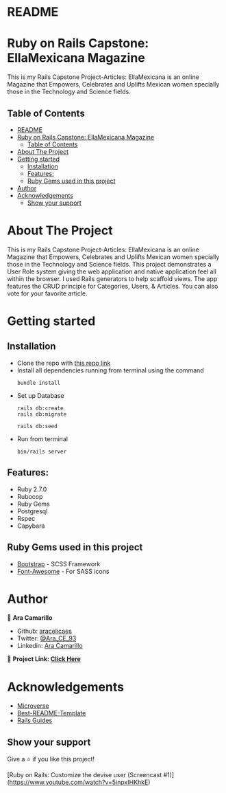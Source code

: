 # README
# Ruby on Rails Capstone: EllaMexicana Magazine
This is my Rails Capstone Project-Articles: EllaMexicana is an online Magazine that Empowers, Celebrates and Uplifts Mexican women specially those in the Technology and Science fields.

<!-- TABLE OF CONTENTS -->
## Table of Contents
- [README](#readme)
- [Ruby on Rails Capstone: EllaMexicana Magazine](#ruby-on-rails-capstone-ellamexicana-magazine)
  - [Table of Contents](#table-of-contents)
- [About The Project](#about-the-project)
- [Getting started](#getting-started)
  - [Installation](#installation)
  - [Features:](#features)
  - [Ruby Gems used in this project](#ruby-gems-used-in-this-project)
- [Author](#author)
- [Acknowledgements](#acknowledgements)
  - [Show your support](#show-your-support)
<!-- ABOUT THE PROJECT -->
# About The Project
This is my Rails Capstone Project-Articles: EllaMexicana is an online Magazine that Empowers, Celebrates and Uplifts Mexican women specially those in the Technology and Science fields.
This project demonstrates a User Role system giving the web application and native application feel all within the browser. I used Rails generators to help scaffold views. The app features the CRUD principle for Categories, Users, & Articles. You can also vote for your favorite article.

<!-- GETTING STARTED -->
# Getting started
## Installation
* Clone the repo with [this repo link](https://github.com/aracelicaes/rails_capstone)
* Install all dependencies running from terminal using the command <pre><code>bundle install
</code></pre>
* Set up Database <pre><code>rails db:create <br>rails db:migrate <br>rails db:seed</code></pre>
* Run from terminal <pre><code>bin/rails server
</code></pre>

## Features:
* Ruby 2.7.0
* Rubocop
* Ruby Gems
* Postgresql
* Rspec
* Capybara

## Ruby Gems used in this project

* [Bootstrap](https://getbootstrap.com/) - SCSS Framework
* [Font-Awesome](https://fontawesome.com/) - For SASS icons

<!-- CONTACT -->
# Author
👤 **Ara Camarillo**

- Github: [aracelicaes](https://github.com/aracelicaes)
- Twitter: [@Ara_CE_93](https://twitter.com/Ara_CE_93)
- Linkedin: [Ara Camarillo](www.linkedin.com/in/ara-camarillo)

📄 **Project Link: [Click Here](https://github.com/aracelicaes/rails_capstone)**
<!-- ACKNOWLEDGEMENTS -->
# Acknowledgements
- [Microverse](https://microverse.org)
- [Best-README-Template](https://github.com/othneildrew/Best-README-Template)
- [Rails Guides](https://guides.rubyonrails.org/)

## Show your support

Give a ⭐️ if you like this project!


[Ruby on Rails: Customize the devise user (Screencast #1)] (https://www.youtube.com/watch?v=5inpxIHKhkE)
